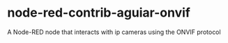 # node-red-contrib-aguiar-onvif
A Node-RED node that interacts with ip cameras using the ONVIF protocol
